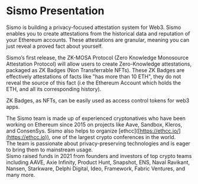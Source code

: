 # Sismo Presentation

Sismo is building a privacy-focused attestation system for Web3. Sismo enables you to create attestations from the historical data and reputation of your Ethereum accounts. These attestations are granular, meaning you can just reveal a proved fact about yourself.

Sismo’s first release, the ZK-MOSA Protocol (Zero Knowledge Monosource Attestation Protocol) will allow users to create Zero-Knowledge attestations, packaged as ZK Badges (Non Transferrable NFTs). These ZK Badges are effectively attestations of facts like "has more than 10 ETH", they do not reveal the source of this fact (i.e the Ethereum Account which holds the ETH, and all its corresponding history).

ZK Badges, as NFTs, can be easily used as access control tokens for web3 apps.

The Sismo team is made up of experienced cryptonatives who have been working on Ethereum since 2015 on projects like Aave, Sandbox, Kleros, and ConsenSys. Sismo also helps to organize \[ethcc]\([https://ethcc.io/](https://ethcc.io)), one of the largest crypto conferences in the world. \
The team is passionate about privacy-preserving technologies and is eager to bring them to mainstream usage. \
Sismo raised funds in 2021 from founders and investors of top crypto teams including AAVE, Axie Infinity, Product Hunt, Snapshot, ENS, Naval Ravikant, Nansen, Starkware, Delphi Digital, Ideo, Framework, Fabric Ventures, and many more.
